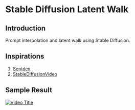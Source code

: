 # Stable Diffusion Latent Walk

## Introduction
Prompt interpolation and latent walk using Stable Diffusion. 

## Inspirations

1. [Sentdex](https://www.youtube.com/watch?v=275_oeBw3vY&ab_channel=sentdex)
2. [StableDiffusionVideo](https://github.com/nateraw/stable-diffusion-videos)

## Sample Result

[![Video Title](https://img.youtube.com/vi/HTU_nNVAvs4/0.jpg)](https://youtu.be/HTU_nNVAvs4)

